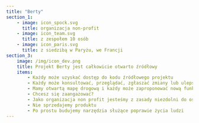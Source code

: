 ```yaml
---
title: "Berty"
section_1:
    - image: icon_spock.svg
      title: organizacja non-profit
    - image: icon_team.svg
      title: z zespołem 10 osób
    - image: icon_paris.svg
      title: z siedzibą w Paryżu, we Francji
section_3:
    image: /img/icon_dev.png
    title: Projekt Berty jest całkowicie otwarto źródłowy
    items:
        - Każdy może uzyskać dostęp do kodu źródłowego projektu
        - Każdy może konsultować, przeglądać, zgłaszać zmiany lub ulepszenia, zgłaszać błędy, przeprowadzać audyty bezpieczeństwa...
        - Mamy otwartą mapę drogową i każdy może zaproponować nową funkcję
        - Chcesz się zaangażować?
        - Jako organizacja non profit jesteśmy z zasady niezdolni do osiągnięcia zysku
        - Nie sprzedajemy produktu
        - Po prostu budujemy narzędzia służące poprawie życia ludzi
---
```


<!-- everything is done in layouts/_default/home.html -->
